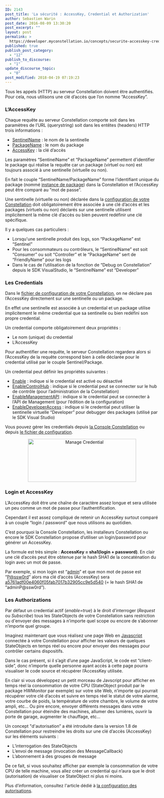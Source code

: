 ```yaml
---
ID: 2143
post_title: 'La sécurité : AccessKey, Credential et Authorization'
author: Sebastien Warin
post_date: 2016-08-09 13:30:20
post_excerpt: ""
layout: post
permalink: >
  https://developer.myconstellation.io/concepts/securite-accesskey-credential-authorization/
published: true
publish_post_category:
  - "12"
publish_to_discourse:
  - "1"
update_discourse_topic:
  - "0"
post_modified: 2018-04-19 07:19:23
---
```

Tous les appels (HTTP) au serveur Constellation doivent être authentifiés. Pour cela, nous utilisons une clé d’accès que l’on nomme “AccessKey”.
<h3>L’AccessKey</h3>
Chaque requête au serveur Constellation comporte soit dans les paramètres de l’URL (querystring) soit dans les entêtes (headers) HTTP trois informations :
<ul>
 	<li><u>SentinelName</u> : le nom de la sentinelle</li>
 	<li><u>PackageName</u> : le nom du package</li>
 	<li><u>AccessKey</u> : la clé d’accès</li>
</ul>
Les paramètres “SentinelName” et “PackageName” permettent d’identifier le package qui réalise la requête car un package (virtuel ou non) est toujours associé à une sentinelle (virtuelle ou non).

En fait le couple “SentinelName/PackageName” forme l’identifiant unique du package (nommé <a href="/concepts/instance-package-versioning-et-resolution/">instance de package</a>) dans la Constellation et l’AccessKey peut être comparé au “mot de passe”.

Une sentinelle (virtuelle ou non) déclarée dans la <a href="/constellation-platform/constellation-server/fichier-de-configuration/">configuration de votre Constellation</a> doit obligatoirement être associée à une clé d’accès et les packages (virtuels ou non) déclarés sur une sentinelle utilisent implicitement la même clé d’accès ou bien peuvent redéfinir une clé spécifique.

Il y a quelques cas particuliers :
<ul>
 	<li>Lorsqu'une sentinelle produit des logs, son “PackageName” est “Sentinel”</li>
 	<li>Pour les consommateurs ou contrôleurs, le “SentinelName” est soit “Consumer” ou soit “Controller” et le “PackageName” sert de “FriendlyName” pour les logs</li>
 	<li>Dans le cas de l’utilisation de la fonction de “Debug on Constellation” depuis le SDK VisualStudio, le “SentinelName” est “Developer”</li>
</ul>
<h3>Les Credentials</h3>
Dans le <a href="/constellation-platform/constellation-server/fichier-de-configuration/#Section_credentials">fichier de configuration de votre Constellation</a>, on ne déclare pas l’AccessKey directement sur une sentinelle ou un package.

En effet une sentinelle est associée à un credential et un package utilise implicitement le même credential que sa sentinelle ou bien redéfini son propre credential.

Un credential comporte obligatoirement deux propriétés :
<ul>
 	<li>Le nom (unique) du credential</li>
 	<li>L’AccessKey</li>
</ul>
Pour authentifier une requête, le serveur Constellation regardera alors si l’AccessKey de la requête correspond bien à celle déclarée pour le credential utilisé par le couple Sentinel/Package.

Un credential peut définir les propriétés suivantes :
<ul>
 	<li><u>Enable</u> : indique si le credential est activé ou désactivé</li>
 	<li><u>EnableControlHub</u> : indique si le credential peut se connecter sur le hub de contrôle (pour l’administration de la Constellation)</li>
 	<li><u>EnableManagementAPI</u> : indique si le credential peut se connecter à l’API de Management (pour l’édition de la configuration)</li>
 	<li><u>EnableDeveloperAccess</u> : indique si le credential peut utiliser la sentinelle virtuelle “Developer” pour debugger des packages (utilisé par le SDK Visual Studio)</li>
</ul>
Vous pouvez gérer les credentials depuis <a href="/constellation-platform/constellation-console/gerer-credentials-avec-la-console-constellation/">la Console Constellation</a> ou depuis <a href="/constellation-platform/constellation-server/fichier-de-configuration/#Section_credentials">le fichier de configuration</a>.
<p align="center"><a href="https://developer.myconstellation.io/wp-content/uploads/2016/08/image-11.png"><img style="background-image: none; padding-top: 0px; padding-left: 0px; display: inline; padding-right: 0px; border: 0px;" title="Manage Credential" src="https://developer.myconstellation.io/wp-content/uploads/2016/08/image_thumb-11.png" alt="Manage Credential" width="354" height="141" border="0" /></a></p>

<h3>Login et AccessKey</h3>
L’AccessKey doit être une chaîne de caractère assez longue et sera utilisée un peu comme un mot de passe pour l’authentification.

Cependant il est assez compliqué de retenir un AccessKey surtout comparé à un couple “login / password” que nous utilisons au quotidien.

C’est pourquoi la Console Constellation, les installeurs Constellation ou encore le SDK Constellation propose d’utiliser un login/password pour générer un AccessKey.

La formule est très simple : <strong>AccessKey = sha1(login + password)</strong>. En clair une clé d’accès peut être obtenue par le hash SHA1 de la concaténation du login avec un mot de passe.

Par exemple, si mon login est “<u>admin</u>” et que mon mot de passe est “<u>P@</u><u>ssw0rd</u>” alors ma clé d’accès (AccessKey) sera <u>a5761adf00e4060f05fab7017b32905cc9e5d540</u> (= le hash SHA1 de “adminP@ssw0rd”).
<h3>Les Authorizations</h3>
Par défaut un credential actif (<em>enable=true</em>) à le droit d’interroger (<em>Request</em> ou <em>Subscribe</em>) tous les StateObjects de votre Constellation sans restriction ou d'envoyer des messages à n’importe quel scope ou encore de s’abonner n’importe quel groupe.

Imaginez maintenant que vous réalisez une page Web en <a href="/client-api/javascript-api/">Javascript</a> connectée à votre Constellation pour afficher les valeurs de quelques StateObjects en temps réel ou encore pour envoyer des messages pour contrôler certains dispositifs.

Dans le cas présent, si il s’agit d’une page JavaScript, le code est “client-side”, donc n’importe quelle personne ayant accès à cette page pourra visualiser le code source et récupérer l’AccessKey utilisée.

En clair si vous développez un petit morceau de Javscript pour afficher en temps réel la consommation de votre CPU (StateObject produit par le package HWMonitor par exemple) sur votre site Web, n’importe qui pourrait récupérer votre clé d’accès et suivre en temps réel le statut de votre alarme, votre courbe de poids, la température de votre chambre, le volume de votre ampli, etc… Ou pire encore, envoyer différents messages dans votre Constellation pour éteindre des machines, allumer des lumières, ouvrir la porte de garage, augmenter le chauffage, etc…

Un concept "d'autorisation” a été introduite dans la version 1.8 de Constellation pour restreindre les droits sur une clé d’accès (AccessKey) sur les éléments suivants :
<ul>
 	<li>L’interrogation des StateObjects</li>
 	<li>L’envoi de message (invocation des MessageCallback)</li>
 	<li>L’abonnement à des groupes de message</li>
</ul>
De ce fait, si vous souhaitez afficher par exemple la consommation de votre CPU de telle machine, vous allez créer un credential qui n’aura que le droit (autorisation) de visualiser ce StateObject ni plus ni moins.

Plus d’information, consultez l'article dédié à <a href="/constellation-platform/constellation-server/fichier-de-configuration/#Section_credentials">la configuration des autorisations</a>.